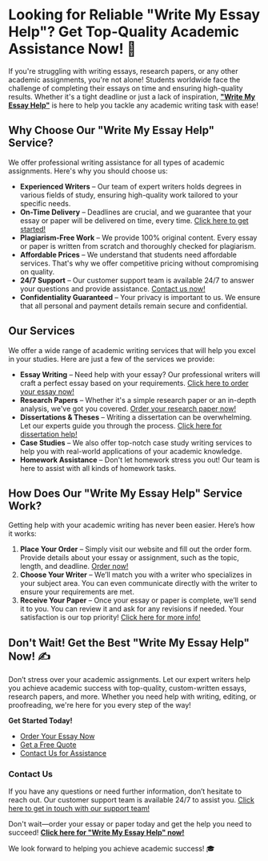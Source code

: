 # Looking for Reliable "Write My Essay Help"? Get Top-Quality Academic Assistance Now! 🚀

If you're struggling with writing essays, research papers, or any other academic assignments, you're not alone! Students worldwide face the challenge of completing their essays on time and ensuring high-quality results. Whether it's a tight deadline or just a lack of inspiration, **["Write My Essay Help"](https://tinyurl.com/topessay?keyword=write+my+essay+help)** is here to help you tackle any academic writing task with ease!

## Why Choose Our "Write My Essay Help" Service?

We offer professional writing assistance for all types of academic assignments. Here's why you should choose us:

- **Experienced Writers** – Our team of expert writers holds degrees in various fields of study, ensuring high-quality work tailored to your specific needs.
- **On-Time Delivery** – Deadlines are crucial, and we guarantee that your essay or paper will be delivered on time, every time. [Click here to get started!](https://tinyurl.com/topessay?keyword=write+my+essay+help)
- **Plagiarism-Free Work** – We provide 100% original content. Every essay or paper is written from scratch and thoroughly checked for plagiarism.
- **Affordable Prices** – We understand that students need affordable services. That's why we offer competitive pricing without compromising on quality.
- **24/7 Support** – Our customer support team is available 24/7 to answer your questions and provide assistance. [Contact us now!](https://tinyurl.com/topessay?keyword=write+my+essay+help)
- **Confidentiality Guaranteed** – Your privacy is important to us. We ensure that all personal and payment details remain secure and confidential.

## Our Services

We offer a wide range of academic writing services that will help you excel in your studies. Here are just a few of the services we provide:

- **Essay Writing** – Need help with your essay? Our professional writers will craft a perfect essay based on your requirements. [Click here to order your essay now!](https://tinyurl.com/topessay?keyword=write+my+essay+help)
- **Research Papers** – Whether it's a simple research paper or an in-depth analysis, we've got you covered. [Order your research paper now!](https://tinyurl.com/topessay?keyword=write+my+essay+help)
- **Dissertations & Theses** – Writing a dissertation can be overwhelming. Let our experts guide you through the process. [Click here for dissertation help!](https://tinyurl.com/topessay?keyword=write+my+essay+help)
- **Case Studies** – We also offer top-notch case study writing services to help you with real-world applications of your academic knowledge.
- **Homework Assistance** – Don't let homework stress you out! Our team is here to assist with all kinds of homework tasks.

## How Does Our "Write My Essay Help" Service Work?

Getting help with your academic writing has never been easier. Here’s how it works:

1. **Place Your Order** – Simply visit our website and fill out the order form. Provide details about your essay or assignment, such as the topic, length, and deadline. [Order now!](https://tinyurl.com/topessay?keyword=write+my+essay+help)
2. **Choose Your Writer** – We’ll match you with a writer who specializes in your subject area. You can even communicate directly with the writer to ensure your requirements are met.
3. **Receive Your Paper** – Once your essay or paper is complete, we’ll send it to you. You can review it and ask for any revisions if needed. Your satisfaction is our top priority! [Click here for more info!](https://tinyurl.com/topessay?keyword=write+my+essay+help)

## Don't Wait! Get the Best "Write My Essay Help" Now! ✍️

Don’t stress over your academic assignments. Let our expert writers help you achieve academic success with top-quality, custom-written essays, research papers, and more. Whether you need help with writing, editing, or proofreading, we're here for you every step of the way!

**Get Started Today!**

- [Order Your Essay Now](https://tinyurl.com/topessay?keyword=write+my+essay+help)
- [Get a Free Quote](https://tinyurl.com/topessay?keyword=write+my+essay+help)
- [Contact Us for Assistance](https://tinyurl.com/topessay?keyword=write+my+essay+help)

### Contact Us

If you have any questions or need further information, don’t hesitate to reach out. Our customer support team is available 24/7 to assist you. [Click here to get in touch with our support team!](https://tinyurl.com/topessay?keyword=write+my+essay+help)

Don't wait—order your essay or paper today and get the help you need to succeed! **[Click here for "Write My Essay Help" now!](https://tinyurl.com/topessay?keyword=write+my+essay+help)**

We look forward to helping you achieve academic success! 🎓
